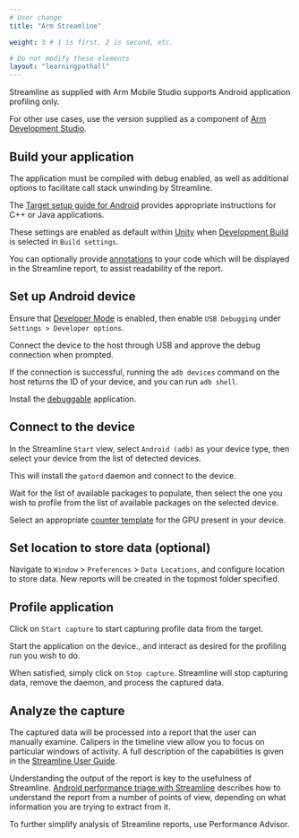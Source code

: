 ```yaml
---
# User change
title: "Arm Streamline"

weight: 3 # 1 is first, 2 is second, etc.

# Do not modify these elements
layout: "learningpathall"
---
```

Streamline as supplied with Arm Mobile Studio supports Android application profiling only.

For other use cases, use the version supplied as a component of [Arm Development Studio](https://developer.arm.com/Tools%20and%20Software/Arm%20Development%20Studio).

## Build your application

The application must be compiled with debug enabled, as well as additional options to facilitate call stack unwinding by Streamline.

The [Target setup guide for Android](https://developer.arm.com/documentation/101813/latest/Target-Setup/Compile-your-application) provides appropriate instructions for C++ or Java applications.

These settings are enabled as default within [Unity](https://unity.com/) when [Development Build](https://docs.unity3d.com/2021.1/Documentation/Manual/UnityCloudBuildDevelopmentBuilds.html) is selected in `Build settings`.

You can optionally provide [annotations](https://developer.arm.com/documentation/101816/latest/Annotate-your-code/Add-annotations-to-your-code) to your code which will be displayed in the Streamline report, to assist readability of the report.

## Set up Android device

Ensure that [Developer Mode](https://developer.android.com/studio/debug/dev-options) is enabled, then enable `USB Debugging` under `Settings > Developer options`.

Connect the device to the host through USB and approve the debug connection when prompted.

If the connection is successful, running the `adb devices` command on the host returns the ID of your device, and you can run `adb shell`.

Install the [debuggable](https://developer.android.com/studio/debug) application.

## Connect to the device

In the Streamline `Start` view, select `Android (adb)` as your device type, then select your device from the list of detected devices.

This will install the `gatord` daemon and connect to the device.

Wait for the list of available packages to populate, then select the one you wish to profile from the list of available packages on the selected device.

Select an appropriate [counter template](https://developer.arm.com/documentation/101813/latest/Debuggable-application-profiling/Profile-your-application/Choose-a-counter-template) for the GPU present in your device.

## Set location to store data (optional)

Navigate to `Window` > `Preferences` > `Data Locations`, and configure location to store data. New reports will be created in the topmost folder specified.

## Profile application

Click on `Start capture` to start capturing profile data from the target.

Start the application on the device., and interact as desired for the profiling run you wish to do.

When satisfied, simply click on `Stop capture`. Streamline will stop capturing data, remove the daemon, and process the captured data.

## Analyze the capture

The captured data will be processed into a report that the user can manually examine. Calipers in the timeline view allow you to focus on particular windows of activity. A full description of the capabilities is given in the [Streamline User Guide](https://developer.arm.com/documentation/101816/latest/Analyze-your-capture).

Understanding the output of the report is key to the usefulness of Streamline. [Android performance triage with Streamline](https://developer.arm.com/documentation/102540) describes how to understand the report from a number of points of view, depending on what information you are trying to extract from it.

To further simplify analysis of Streamline reports, use Performance Advisor.
